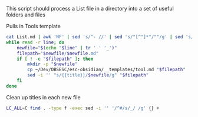 This script should process a List file in a directory into a set of useful folders and files 

Pulls in Tools template

```sh
cat List.md | awk 'NF' | sed 's/^- //' | sed 's/"[^"]*"/""/g' | sed 's/([^)]*)//g' | sed 's/[()]//g' | sed 's/[[:space:]]*$//' | sed 's/\./-/g' | sed 's/\//-/g' | sed 's/#.*$//' | sed 's/\:.*$//' | sed 's/\[.*$//' | \
while read -r line; do
    newfile="$(echo "$line" | tr ' ' '_')"
    filepath="$newfile/$newfile.md"
    if [ ! -e "$filepath" ]; then
        mkdir -p "$newfile"
        cp ~/Dev/OBSESC/esc-obsidian/__templates/tool.md "$filepath"
        sed -i '' "s/{{title}}/$newfile/g" "$filepath"
    fi
done
```

Clean up titles in each new file 

```sh
LC_ALL=C find . -type f -exec sed -i '' '/^#/s/_/ /g' {} +
```